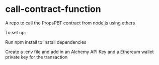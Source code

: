 # call-contract-function
A repo to call the PropsPBT contract from node.js using ethers

To set up:

Run npm install to install dependencies

Create a .env file and add in an Alchemy API Key and a Ethereum wallet private key for the transaction
